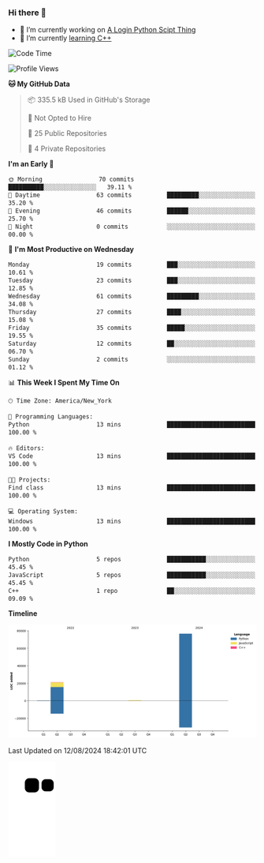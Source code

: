 ### Hi there 👋

<!--
**Iplay6432/Iplay6432** is a ✨ _special_ ✨ repository because its `README.md` (this file) appears on your GitHub profile.

Here are some ideas to get you started:

- 🔭 I’m currently working on ...
- 🌱 I’m currently learning ...
- 👯 I’m looking to collaborate on ...
- 🤔 I’m looking for help with ...
- 💬 Ask me about ...
- 📫 How to reach me: ...
- 😄 Pronouns: ...
- ⚡ Fun fact: ...
-->
- 🔭 I’m currently working on [A Login Python Scipt Thing](https://github.com/Iplay6432/Lugin-but-no-Pygame-)
- 🌱 I’m currently [learning C++](https://github.com/Iplay6432/LearningCpp)


<!--START_SECTION:waka-->
![Code Time](http://img.shields.io/badge/Code%20Time-83%20hrs%2042%20mins-blue)

![Profile Views](http://img.shields.io/badge/Profile%20Views-0-blue)

**🐱 My GitHub Data** 

> 📦 335.5 kB Used in GitHub's Storage 
 > 
> 🚫 Not Opted to Hire
 > 
> 📜 25 Public Repositories 
 > 
> 🔑 4 Private Repositories 
 > 
**I'm an Early 🐤** 

```text
🌞 Morning                70 commits          ██████████░░░░░░░░░░░░░░░   39.11 % 
🌆 Daytime                63 commits          █████████░░░░░░░░░░░░░░░░   35.20 % 
🌃 Evening                46 commits          ██████░░░░░░░░░░░░░░░░░░░   25.70 % 
🌙 Night                  0 commits           ░░░░░░░░░░░░░░░░░░░░░░░░░   00.00 % 
```
📅 **I'm Most Productive on Wednesday** 

```text
Monday                   19 commits          ███░░░░░░░░░░░░░░░░░░░░░░   10.61 % 
Tuesday                  23 commits          ███░░░░░░░░░░░░░░░░░░░░░░   12.85 % 
Wednesday                61 commits          █████████░░░░░░░░░░░░░░░░   34.08 % 
Thursday                 27 commits          ████░░░░░░░░░░░░░░░░░░░░░   15.08 % 
Friday                   35 commits          █████░░░░░░░░░░░░░░░░░░░░   19.55 % 
Saturday                 12 commits          ██░░░░░░░░░░░░░░░░░░░░░░░   06.70 % 
Sunday                   2 commits           ░░░░░░░░░░░░░░░░░░░░░░░░░   01.12 % 
```


📊 **This Week I Spent My Time On** 

```text
🕑︎ Time Zone: America/New_York

💬 Programming Languages: 
Python                   13 mins             █████████████████████████   100.00 % 

🔥 Editors: 
VS Code                  13 mins             █████████████████████████   100.00 % 

🐱‍💻 Projects: 
Find class               13 mins             █████████████████████████   100.00 % 

💻 Operating System: 
Windows                  13 mins             █████████████████████████   100.00 % 
```

**I Mostly Code in Python** 

```text
Python                   5 repos             ███████████░░░░░░░░░░░░░░   45.45 % 
JavaScript               5 repos             ███████████░░░░░░░░░░░░░░   45.45 % 
C++                      1 repo              ██░░░░░░░░░░░░░░░░░░░░░░░   09.09 % 
```



**Timeline**

![Lines of Code chart](https://raw.githubusercontent.com/Iplay6432/Iplay6432/main/assets/bar_graph.png)


 Last Updated on 12/08/2024 18:42:01 UTC
<!--END_SECTION:waka-->

![snake](https://raw.githubusercontent.com/Iplay6432/Iplay6432/output/github-contribution-grid-snake.svg)

